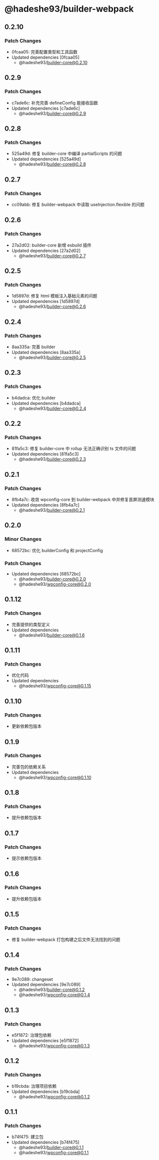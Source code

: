 # @hadeshe93/builder-webpack

## 0.2.10

### Patch Changes

- 0fcaa05: 完善配置类型和工具函数
- Updated dependencies [0fcaa05]
  - @hadeshe93/builder-core@0.2.10

## 0.2.9

### Patch Changes

- c7ade6c: 补充完善 defineConfig 能接收函数
- Updated dependencies [c7ade6c]
  - @hadeshe93/builder-core@0.2.9

## 0.2.8

### Patch Changes

- 525a49d: 修复 builder-core 中编译 partialScripts 的问题
- Updated dependencies [525a49d]
  - @hadeshe93/builder-core@0.2.8

## 0.2.7

### Patch Changes

- cc09abb: 修复 builder-webpack 中读取 useInjection.flexible 的问题

## 0.2.6

### Patch Changes

- 27a2d02: builder-core 新增 esbuild 插件
- Updated dependencies [27a2d02]
  - @hadeshe93/builder-core@0.2.7

## 0.2.5

### Patch Changes

- 1d5897d: 修复 html 模板注入基础元素的问题
- Updated dependencies [1d5897d]
  - @hadeshe93/builder-core@0.2.6

## 0.2.4

### Patch Changes

- 8aa335a: 完善 builder
- Updated dependencies [8aa335a]
  - @hadeshe93/builder-core@0.2.5

## 0.2.3

### Patch Changes

- b4dadca: 优化 builder
- Updated dependencies [b4dadca]
  - @hadeshe93/builder-core@0.2.4

## 0.2.2

### Patch Changes

- 81fa5c3: 修复 builder-core 中 rollup 无法正确识别 ts 文件的问题
- Updated dependencies [81fa5c3]
  - @hadeshe93/builder-core@0.2.3

## 0.2.1

### Patch Changes

- 8fb4a7c: 收敛 wpconfig-core 到 builder-webpack 中并修复首屏测速模块
- Updated dependencies [8fb4a7c]
  - @hadeshe93/builder-core@0.2.1

## 0.2.0

### Minor Changes

- 68572bc: 优化 builderConfig 和 projectConfig

### Patch Changes

- Updated dependencies [68572bc]
  - @hadeshe93/builder-core@0.2.0
  - @hadeshe93/wpconfig-core@0.2.0

## 0.1.12

### Patch Changes

- 完善提供的类型定义
- Updated dependencies
  - @hadeshe93/builder-core@0.1.6

## 0.1.11

### Patch Changes

- 优化代码
- Updated dependencies
  - @hadeshe93/wpconfig-core@0.1.15

## 0.1.10

### Patch Changes

- 更新依赖包版本

## 0.1.9

### Patch Changes

- 完善包的依赖关系
- Updated dependencies
  - @hadeshe93/wpconfig-core@0.1.10

## 0.1.8

### Patch Changes

- 提升依赖包版本

## 0.1.7

### Patch Changes

- 提示依赖包版本

## 0.1.6

### Patch Changes

- 提升依赖包版本

## 0.1.5

### Patch Changes

- 修复 builder-webpack 打包构建之后文件无法找到的问题

## 0.1.4

### Patch Changes

- 9e7c089: changeset
- Updated dependencies [9e7c089]
  - @hadeshe93/builder-core@0.1.2
  - @hadeshe93/wpconfig-core@0.1.4

## 0.1.3

### Patch Changes

- e5f1872: 治理包依赖
- Updated dependencies [e5f1872]
  - @hadeshe93/wpconfig-core@0.1.3

## 0.1.2

### Patch Changes

- b19cbda: 治理项目依赖
- Updated dependencies [b19cbda]
  - @hadeshe93/wpconfig-core@0.1.2

## 0.1.1

### Patch Changes

- b74f475: 建立包
- Updated dependencies [b74f475]
  - @hadeshe93/builder-core@0.1.1
  - @hadeshe93/wpconfig-core@0.1.1
